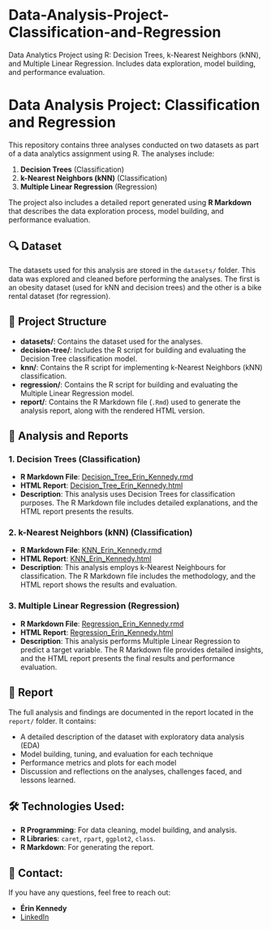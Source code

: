 # Data-Analysis-Project-Classification-and-Regression
Data Analytics Project using R: Decision Trees, k-Nearest Neighbors (kNN), and Multiple Linear Regression. Includes data exploration, model building, and performance evaluation.

# Data Analysis Project: Classification and Regression

This repository contains three analyses conducted on two datasets as part of a data analytics assignment using R. The analyses include:
1. **Decision Trees** (Classification)
2. **k-Nearest Neighbors (kNN)** (Classification)
3. **Multiple Linear Regression** (Regression)

The project also includes a detailed report generated using **R Markdown** that describes the data exploration process, model building, and performance evaluation.

## 🔍 Dataset
The datasets used for this analysis are stored in the `datasets/` folder. This data was explored and cleaned before performing the analyses. The first is an obesity dataset (used for kNN and decision trees) and the other is a bike rental dataset (for regression).

## 📝 Project Structure

- **datasets/**: Contains the dataset used for the analyses.
- **decision-tree/**: Includes the R script for building and evaluating the Decision Tree classification model.
- **knn/**: Contains the R script for implementing k-Nearest Neighbors (kNN) classification.
- **regression/**: Contains the R script for building and evaluating the Multiple Linear Regression model.
- **report/**: Contains the R Markdown file (`.Rmd`) used to generate the analysis report, along with the rendered HTML version.

## 📝 Analysis and Reports

### 1. **Decision Trees (Classification)**
- **R Markdown File**: [Decision_Tree_Erin_Kennedy.rmd](decision-tree/Decision_Tree_Erin_Kennedy.Rmd)
- **HTML Report**: [Decision_Tree_Erin_Kennedy.html](decision-tree/Decision_Tree_Erin_Kennedy.html)
- **Description**: This analysis uses Decision Trees for classification purposes. The R Markdown file includes detailed explanations, and the HTML report presents the results.

### 2. **k-Nearest Neighbors (kNN) (Classification)**
- **R Markdown File**: [KNN_Erin_Kennedy.rmd](knn/KNN_Erin_Kennedy.rmd)
- **HTML Report**: [KNN_Erin_Kennedy.html](knn/KNN_Erin_Kennedy.html)
- **Description**: This analysis employs k-Nearest Neighbours for classification. The R Markdown file includes the methodology, and the HTML report shows the results and evaluation.

### 3. **Multiple Linear Regression (Regression)**
- **R Markdown File**: [Regression_Erin_Kennedy.rmd](regression/Regression_Erin_Kennedy.rmd)
- **HTML Report**: [Regression_Erin_Kennedy.html](regression/Regression_Erin_Kennedy.html)
- **Description**: This analysis performs Multiple Linear Regression to predict a target variable. The R Markdown file provides detailed insights, and the HTML report presents the final results and performance evaluation.


## 📑 Report
The full analysis and findings are documented in the report located in the `report/` folder. It contains:
- A detailed description of the dataset with exploratory data analysis (EDA)
- Model building, tuning, and evaluation for each technique
- Performance metrics and plots for each model
- Discussion and reflections on the analyses, challenges faced, and lessons learned.

## 🛠️ Technologies Used:
- **R Programming**: For data cleaning, model building, and analysis.
- **R Libraries**: `caret`, `rpart`, `ggplot2`, `class`.
- **R Markdown**: For generating the report.

## 📧 Contact:
If you have any questions, feel free to reach out:
- **Érin Kennedy**  
- [LinkedIn](https://www.linkedin.com/in/%C3%A9rin-kennedy-2a1389205/)
